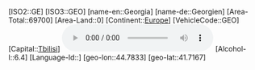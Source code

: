 ﻿---
location: [41.7167,44.7833]
type: Country
tags:
- geo/Country

SpocWebEntityId: 26901
isDeleted: false
confidential: public

---
[ISO2::GE]
[ISO3::GEO]
[name-en::Georgia]
[name-de::Georgien]
[Area-Total::69700]
[Area-Land::0]
[Continent::[Europe](geo/Continent/Europe.md)]
[VehicleCode::GEO]
[Capital::[Tbilisi](geo/Continent/Europe/Georgia/Tbilisi.md)]
![Anthem-Georgia](xLarge/National-Anthem/Anthem-Georgia.mp3)
[Alcohol-l::6.4]
[Language-Id::]
[geo-lon::44.7833]
[geo-lat::41.7167]

